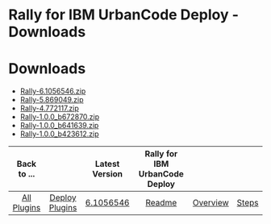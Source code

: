 
Rally for IBM UrbanCode Deploy - Downloads
==========================================

# Downloads

- [Rally-6.1056546.zip](https://raw.githubusercontent.com/UrbanCode/IBM-UCD-PLUGINS/main/files/Rally/Rally-6.1056546.zip)
- [Rally-5.869049.zip](https://raw.githubusercontent.com/UrbanCode/IBM-UCD-PLUGINS/main/files/Rally/Rally-5.869049.zip)
- [Rally-4.772117.zip](https://raw.githubusercontent.com/UrbanCode/IBM-UCD-PLUGINS/main/files/Rally/Rally-4.772117.zip)
- [Rally-1.0.0_b672870.zip](https://raw.githubusercontent.com/UrbanCode/IBM-UCD-PLUGINS/main/files/Rally/Rally-1.0.0_b672870.zip)
- [Rally-1.0.0_b641639.zip](https://raw.githubusercontent.com/UrbanCode/IBM-UCD-PLUGINS/main/files/Rally/Rally-1.0.0_b641639.zip)
- [Rally-1.0.0_b423612.zip](https://raw.githubusercontent.com/UrbanCode/IBM-UCD-PLUGINS/main/files/Rally/Rally-1.0.0_b423612.zip)

|Back to ...||Latest Version|Rally for IBM UrbanCode Deploy |||
| :---: | :---: | :---: | :---: | :---: | :---: |
|[All Plugins](../../index.md)|[Deploy Plugins](../README.md)|[6.1056546](https://raw.githubusercontent.com/UrbanCode/IBM-UCD-PLUGINS/main/files/Rally/Rally-6.1056546.zip)|[Readme](README.md)|[Overview](overview.md)|[Steps](steps.md)|
